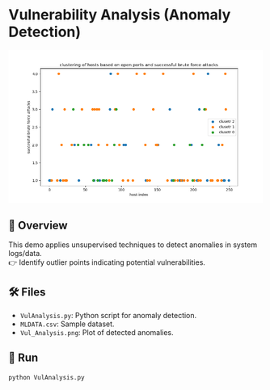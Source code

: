 # Vulnerability Analysis (Anomaly Detection)

![Vulnerability Plot](Vul_Analysis.png)

## 🎯 Overview
This demo applies unsupervised techniques to detect anomalies in system logs/data.  
👉 Identify outlier points indicating potential vulnerabilities.

## 🛠️ Files
- `VulAnalysis.py`: Python script for anomaly detection.  
- `MLDATA.csv`: Sample dataset.  
- `Vul_Analysis.png`: Plot of detected anomalies.

## 🚀 Run
```bash
python VulAnalysis.py
```
